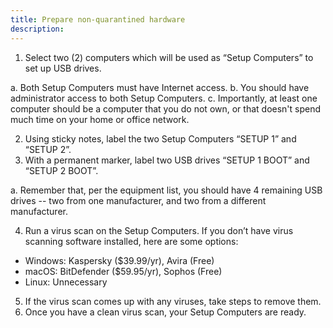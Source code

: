 ```yaml
---
title: Prepare non-quarantined hardware
description:
---
```


1. Select two (2) computers
which will be used as “Setup Computers” to set up USB drives.

  a. Both Setup Computers must have Internet access.
  b. You should have administrator access to both Setup Computers.
  c. Importantly, at least one computer should be a computer that you do not
  own, or that doesn't spend much time on your home or office network.

2. Using sticky notes, label the two Setup Computers “SETUP 1” and “SETUP 2”.
3. With a permanent marker, label two USB drives “SETUP 1 BOOT” and “SETUP
2 BOOT”.

  a. Remember that, per the equipment list, you should have 4 remaining USB drives -- two from one manufacturer, and two from a different manufacturer.

4. Run a virus scan on the Setup Computers. If you don’t have virus scanning
software installed, here are some options:

  - Windows: Kaspersky ($39.99/yr), Avira (Free)
  - macOS: BitDefender ($59.95/yr), Sophos (Free)
  - Linux: Unnecessary

5. If the virus scan comes up with any viruses, take steps to remove them.
6. Once you have a clean virus scan, your Setup Computers are ready.
